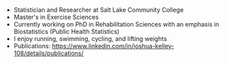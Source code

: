 <!--
### Hi there 👋
--> 

<!--
**joshkell/joshkell** is a ✨ _special_ ✨ repository because its `README.md` (this file) appears on your GitHub profile.

Here are some ideas to get you started:

- 🔭 I’m currently working on ...
- 🌱 I’m currently learning ...
- 👯 I’m looking to collaborate on ...
- 🤔 I’m looking for help with ...
- 💬 Ask me about ...
- 📫 How to reach me: ...
- 😄 Pronouns: ...
- ⚡ Fun fact: ...
-->

- Statistician and Researcher at Salt Lake Community College
- Master's in Exercise Sciences
- Currently working on PhD in Rehabilitation Sciences with an emphasis in Biostatistics (Public Health Statistics)
- I enjoy running, swimming, cycling, and lifting weights
- Publications: https://www.linkedin.com/in/joshua-kelley-108/details/publications/
